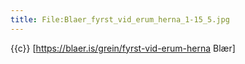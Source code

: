 ```yaml
---
title: File:Blaer_fyrst_vid_erum_herna_1-15_5.jpg
---
```


{{c}} [https://blaer.is/grein/fyrst-vid-erum-herna Blær]
